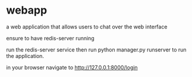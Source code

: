 # webapp
a web application that allows users to chat over the web interface

ensure to have redis-server running

run the redis-server service then run python manager.py runserver to run the application.

in your browser navigate to http://127.0.0.1:8000/login

